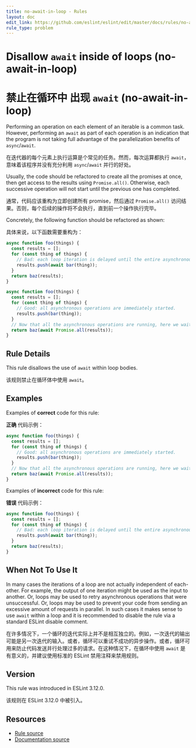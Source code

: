 ```yaml
---
title: no-await-in-loop - Rules
layout: doc
edit_link: https://github.com/eslint/eslint/edit/master/docs/rules/no-await-in-loop.md
rule_type: problem
---
```

<!-- Note: No pull requests accepted for this file. See README.md in the root directory for details. -->

# Disallow `await` inside of loops (no-await-in-loop)

# 禁止在循环中 出现 `await` (no-await-in-loop)

Performing an operation on each element of an iterable is a common task. However, performing an
`await` as part of each operation is an indication that the program is not taking full advantage of
the parallelization benefits of `async`/`await`.

在迭代器的每个元素上执行运算是个常见的任务。然而，每次运算都执行 `await`，意味着该程序并没有充分利用 `async`/`await` 并行的好处。

Usually, the code should be refactored to create all the promises at once, then get access to the
results using `Promise.all()`. Otherwise, each successive operation will not start until the
previous one has completed.

通常，代码应该重构为立即创建所有 promise，然后通过 `Promise.all()` 访问结果。否则，每个后续的操作将不会执行，直到前一个操作执行完毕。

Concretely, the following function should be refactored as shown:

具体来说，以下函数需要重构为：

```js
async function foo(things) {
  const results = [];
  for (const thing of things) {
    // Bad: each loop iteration is delayed until the entire asynchronous operation completes
    results.push(await bar(thing));
  }
  return baz(results);
}
```

```js
async function foo(things) {
  const results = [];
  for (const thing of things) {
    // Good: all asynchronous operations are immediately started.
    results.push(bar(thing));
  }
  // Now that all the asynchronous operations are running, here we wait until they all complete.
  return baz(await Promise.all(results));
}
```

## Rule Details

This rule disallows the use of `await` within loop bodies.

该规则禁止在循环体中使用 `await`。

## Examples

Examples of **correct** code for this rule:

**正确** 代码示例：

```js
async function foo(things) {
  const results = [];
  for (const thing of things) {
    // Good: all asynchronous operations are immediately started.
    results.push(bar(thing));
  }
  // Now that all the asynchronous operations are running, here we wait until they all complete.
  return baz(await Promise.all(results));
}
```

Examples of **incorrect** code for this rule:

**错误** 代码示例：

```js
async function foo(things) {
  const results = [];
  for (const thing of things) {
    // Bad: each loop iteration is delayed until the entire asynchronous operation completes
    results.push(await bar(thing));
  }
  return baz(results);
}
```

## When Not To Use It

In many cases the iterations of a loop are not actually independent of each-other. For example, the
output of one iteration might be used as the input to another. Or, loops may be used to retry
asynchronous operations that were unsuccessful. Or, loops may be used to prevent your code from sending
an excessive amount of requests in parallel. In such cases it makes sense to use `await` within a
loop and it is recommended to disable the rule via a standard ESLint disable comment.

在许多情况下，一个循环的迭代实际上并不是相互独立的。例如，一次迭代的输出可能是另一次迭代的输入。或者，循环可以重试不成功的异步操作。或者，循环可用来防止代码发送并行处理过多的请求。在这种情况下，在循环中使用 `await` 是有意义的，并建议使用标准的 ESLint 禁用注释来禁用规则。

## Version

This rule was introduced in ESLint 3.12.0.

该规则在 ESLint 3.12.0 中被引入。

## Resources

* [Rule source](https://github.com/eslint/eslint/tree/master/lib/rules/no-await-in-loop.js)
* [Documentation source](https://github.com/eslint/eslint/tree/master/docs/rules/no-await-in-loop.md)
